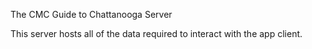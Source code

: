 The CMC Guide to Chattanooga Server

This server hosts all of the data required to interact with the app client.
